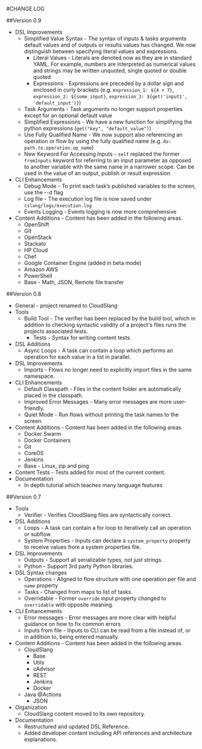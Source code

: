 #CHANGE LOG

##Version 0.9

+ DSL Improvements
	+ Simplified Value Syntax - The syntax of inputs & tasks arguments default values and of outputs or results values has changed. We now distinguish between specifying literal values and expressions.
	    + Literal Values - Literals are denoted now as they are in standard YAML. For example, numbers are interpreted as numerical values and strings may be written unquoted, single quoted or double quoted
	    + Expressions - Expressions are preceded by a dollar sign and enclosed in curly brackets (e.g. `expression_1: ${4 + 7}`, `expression_2: ${some_input}`, `expression_3: ${get('input1', 'default_input')}`)
	+ Task Arguments - Task arguments no longer support properties except for an optional default value
	+ Simplified Expressions - We have a new function for simplifying the python expressions (`get("key", "default_value")`)
	+ Use Fully Qualified Name - We now support also referencing an operation or flow by using the fully qualified name (e.g. `do: path.to.operation.op_name`)
	+ New Keyword For Accessing Inputs - `self` replaced the former `fromInputs` keyword for referring to an input parameter as opposed to another variable with the same name in a narrower scope. Can be used in the value of an output, publish or result expression
+ CLI Enhancements
	+  Debug Mode - To print each task’s published variables to the screen, use the --d flag
	+  Log file - The execution log file is now saved under `cslang/logs/execution.log`
	+  Events Logging - Events logging is now more comprehensive
+ Content Additions - Content has been added in the following areas.
	+ OpenShift
    + Git
    + OpenStack
    + Stackato
    + HP Cloud
    + Chef
    + Google Container Engine (added in beta mode)
	+ Amazon AWS
	+ PowerShell
	+ Base - Math, JSON, Remote file transfer

##Version 0.8

+ General - project renamed to CloudSlang
+ Tools
	+ Build Tool - The verifier has been replaced by the build tool, which in addition to checking syntactic validity of a project's files runs the projects associated tests.
		+ Tests - Syntax for writing content tests. 
+ DSL Additions
	+ Async Loops - A task can contain a loop which performs an operation for each value in a list in parallel. 
+ DSL Improvements
	+ Imports - Flows no longer need to explicitly import files in the same namespace.
+ CLI Enhancements
	+  Default Classpath - Files in the content folder are automatically placed in the classpath.
	+  Improved Error Messages - Many error messages are more user-friendly. 
	+  Quiet Mode - Run flows without printing the task names to the screen.
+ Content Additions - Content has been added in the following areas.
	+ Docker Swarm
	+ Docker Containers
	+ Git
	+ CoreOS
	+ Jenkins
	+ Base - Linux, zip and ping
+ Content Tests - Tests added for most of the current content.
+ Documentation
	+ In depth tutorial which teaches many language features 	

##Version 0.7

+ Tools
	+ Verifier - Verifies CloudSlang files are syntactically correct.
+ DSL Additions
	+ Loops - A task can contain a for loop to iteratively call an operation or subflow
	+ System Properties - Inputs can declare a `system_property` property to receive values from a system properties file. 
+ DSL Improvements
	+ Outputs - Support all serializable types, not just strings.
	+ Python - Support 3rd party Python libraries.
+ DSL Syntax changes
	+ Operations - Aligned to flow structure with one operation per file and `name` property 
	+ Tasks - Changed from maps to list of tasks.
	+ Overridable - Former `override` input property changed to `overridable` with opposite meaning. 
+ CLI Enhancements
	+ Error messages - Error messages are more clear with helpful guidance on how to fix common errors
	+ Inputs from file - Inputs to CLI can be read from a file instead of, or in addition to, being entered manually.
+ Content Additions - Content has been added in the following areas.
	+ CloudSlang
		+ Base
		+ Utils
		+ cAdvisor
		+ REST
		+ Jenkins
		+ Docker
	+ Java @Actions
		+ JSON
+ Organization
	+ CloudSlang content moved to its own repository.
+ Documentation
	+ Restructured and updated DSL Reference.
	+ Added developer content including API references and architecture explanations.


